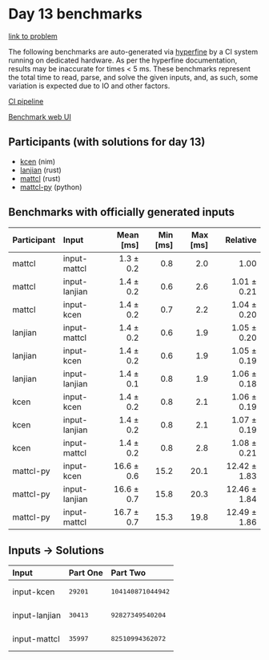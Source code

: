 # Day 13 benchmarks

[link to problem](https://adventofcode.com/2024/day/13)

The following benchmarks are auto-generated via
[hyperfine](https://github.com/sharkdp/hyperfine) by a CI system running on
dedicated hardware. As per the hyperfine documentation, results may be
inaccurate for times < 5 ms. These benchmarks represent the total time to read,
parse, and solve the given inputs, and, as such, some variation is expected due
to IO and other factors.

[CI pipeline](http://ci.papercode.net:8080/teams/main/pipelines/aoc2024)

[Benchmark web UI](https://aoc.ancalagon.black)


## Participants (with solutions for day 13)

- [kcen](https://github.com/kcen/aoc2024) (nim)
- [lanjian](https://github.com/lanjian/aoc-2024) (rust)
- [mattcl](https://github.com/mattcl/aoc2024) (rust)
- [mattcl-py](https://github.com/mattcl/aoc2024-py) (python)


## Benchmarks with officially generated inputs

| Participant | Input | Mean [ms] | Min [ms] | Max [ms] | Relative |
|:---|:---|---:|---:|---:|---:|
| mattcl | input-mattcl | 1.3 ± 0.2 | 0.8 | 2.0 | 1.00 |
| mattcl | input-lanjian | 1.4 ± 0.2 | 0.6 | 2.6 | 1.01 ± 0.21 |
| mattcl | input-kcen | 1.4 ± 0.2 | 0.7 | 2.2 | 1.04 ± 0.20 |
| lanjian | input-mattcl | 1.4 ± 0.2 | 0.6 | 1.9 | 1.05 ± 0.20 |
| lanjian | input-kcen | 1.4 ± 0.2 | 0.6 | 1.9 | 1.05 ± 0.19 |
| lanjian | input-lanjian | 1.4 ± 0.1 | 0.8 | 1.9 | 1.06 ± 0.18 |
| kcen | input-kcen | 1.4 ± 0.2 | 0.8 | 2.1 | 1.06 ± 0.19 |
| kcen | input-lanjian | 1.4 ± 0.2 | 0.8 | 2.1 | 1.07 ± 0.19 |
| kcen | input-mattcl | 1.4 ± 0.2 | 0.8 | 2.8 | 1.08 ± 0.21 |
| mattcl-py | input-kcen | 16.6 ± 0.6 | 15.2 | 20.1 | 12.42 ± 1.83 |
| mattcl-py | input-lanjian | 16.6 ± 0.7 | 15.8 | 20.3 | 12.46 ± 1.84 |
| mattcl-py | input-mattcl | 16.7 ± 0.7 | 15.3 | 19.8 | 12.49 ± 1.86 |


## Inputs -> Solutions

| Input | Part One | Part Two |
|:---|:---|:---|
|input-kcen|<pre>29201</pre>|<pre>104140871044942</pre>|
|input-lanjian|<pre>30413</pre>|<pre>92827349540204</pre>|
|input-mattcl|<pre>35997</pre>|<pre>82510994362072</pre>|